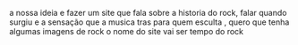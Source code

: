 a nossa ideia e fazer um site que fala sobre a historia do rock, falar quando surgiu e a sensação que a musica tras para quem esculta ,
quero que tenha algumas imagens de rock o nome do site vai ser tempo do rock
